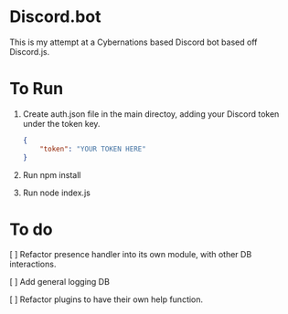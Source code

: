 # Discord.bot
This is my attempt at a Cybernations based Discord bot based off Discord.js.

# To Run
1. Create auth.json file in the main directoy, adding your Discord token under the token key.

    ```json
    {
        "token": "YOUR TOKEN HERE"
    }
    ```

1. Run npm install
1. Run node index.js

# To do
[ ] Refactor presence handler into its own module, with other DB interactions.

[ ] Add general logging DB

[ ] Refactor plugins to have their own help function.